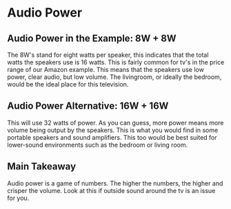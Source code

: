 # Audio Power

## Audio Power in the Example: 8W + 8W
The 8W's stand for eight watts per speaker, this indicates that the total watts the speakers use is 16 watts.
This is fairly common for tv's in the price range of our Amazon example.
This means that the speakers use low power, clear audio, but low volume.
The livingroom, or ideally the bedroom, would be the ideal place for this television.

## Audio Power Alternative: 16W + 16W
This will use 32 watts of power.
As you can guess, more power means more volume being output by the speakers. 
This is what you would find in some portable speakers and sound amplifiers.
This too would be best suited for lower-sound environments such as the bedroom or living room.

## Main Takeaway
Audio power is a game of numbers. The higher the numbers, the higher and crisper the volume. Look at this if outside sound around the tv is an issue for you.
